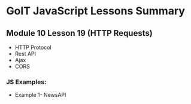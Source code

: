 # GoIT JavaScript Lessons Summary

## Module 10 Lesson 19 (HTTP Requests)

-   HTTP Protocol
-   Rest API
-   Ajax
-   CORS

### JS Examples:

-   Example 1- NewsAPI
